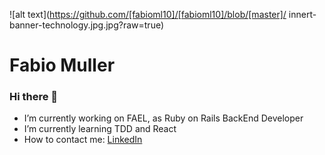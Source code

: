 ![alt text](https://github.com/[fabioml10]/[fabioml10]/blob/[master]/
innert-banner-technology.jpg.jpg?raw=true)

# Fabio Muller

### Hi there 👋

- I’m currently working on FAEL, as Ruby on Rails BackEnd Developer
- I’m currently learning TDD and React
- How to contact me: [LinkedIn](https://www.linkedin.com/in/fabiomullerdev/)
